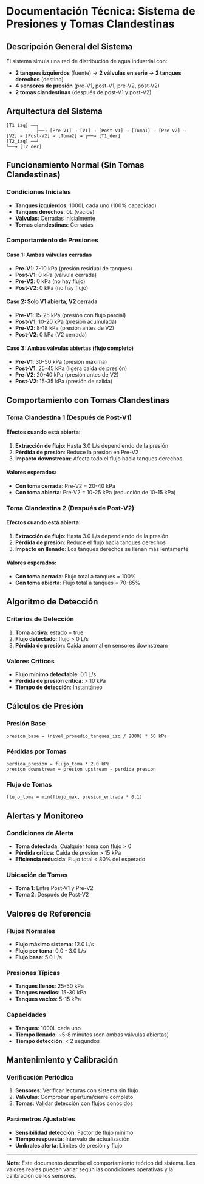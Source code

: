 # Documentación Técnica: Sistema de Presiones y Tomas Clandestinas

## Descripción General del Sistema

El sistema simula una red de distribución de agua industrial con:
- **2 tanques izquierdos** (fuente) → **2 válvulas en serie** → **2 tanques derechos** (destino)
- **4 sensores de presión** (pre-V1, post-V1, pre-V2, post-V2)
- **2 tomas clandestinas** (después de post-V1 y post-V2)

## Arquitectura del Sistema

```
[T1_izq] ──┐
           ├──→ [Pre-V1] → [V1] → [Post-V1] → [Toma1] → [Pre-V2] → [V2] → [Post-V2] → [Toma2] → ┌──→ [T1_der]
[T2_izq] ──┘                                                                                      └──→ [T2_der]
```

## Funcionamiento Normal (Sin Tomas Clandestinas)

### Condiciones Iniciales
- **Tanques izquierdos**: 1000L cada uno (100% capacidad)
- **Tanques derechos**: 0L (vacíos)
- **Válvulas**: Cerradas inicialmente
- **Tomas clandestinas**: Cerradas

### Comportamiento de Presiones

#### Caso 1: Ambas válvulas cerradas
- **Pre-V1**: 7-10 kPa (presión residual de tanques)
- **Post-V1**: 0 kPa (válvula cerrada)
- **Pre-V2**: 0 kPa (no hay flujo)
- **Post-V2**: 0 kPa (no hay flujo)

#### Caso 2: Solo V1 abierta, V2 cerrada
- **Pre-V1**: 15-25 kPa (presión con flujo parcial)
- **Post-V1**: 10-20 kPa (presión acumulada)
- **Pre-V2**: 8-18 kPa (presión antes de V2)
- **Post-V2**: 0 kPa (V2 cerrada)

#### Caso 3: Ambas válvulas abiertas (flujo completo)
- **Pre-V1**: 30-50 kPa (presión máxima)
- **Post-V1**: 25-45 kPa (ligera caída de presión)
- **Pre-V2**: 20-40 kPa (presión antes de V2)
- **Post-V2**: 15-35 kPa (presión de salida)

## Comportamiento con Tomas Clandestinas

### Toma Clandestina 1 (Después de Post-V1)

#### Efectos cuando está abierta:
1. **Extracción de flujo**: Hasta 3.0 L/s dependiendo de la presión
2. **Pérdida de presión**: Reduce la presión en Pre-V2
3. **Impacto downstream**: Afecta todo el flujo hacia tanques derechos

#### Valores esperados:
- **Con toma cerrada**: Pre-V2 = 20-40 kPa
- **Con toma abierta**: Pre-V2 = 10-25 kPa (reducción de 10-15 kPa)

### Toma Clandestina 2 (Después de Post-V2)

#### Efectos cuando está abierta:
1. **Extracción de flujo**: Hasta 3.0 L/s dependiendo de la presión
2. **Pérdida de presión**: Reduce el flujo hacia tanques derechos
3. **Impacto en llenado**: Los tanques derechos se llenan más lentamente

#### Valores esperados:
- **Con toma cerrada**: Flujo total a tanques = 100%
- **Con toma abierta**: Flujo total a tanques = 70-85%

## Algoritmo de Detección

### Criterios de Detección
1. **Toma activa**: estado = true
2. **Flujo detectado**: flujo > 0 L/s
3. **Pérdida de presión**: Caída anormal en sensores downstream

### Valores Críticos
- **Flujo mínimo detectable**: 0.1 L/s
- **Pérdida de presión crítica**: > 10 kPa
- **Tiempo de detección**: Instantáneo

## Cálculos de Presión

### Presión Base
```
presion_base = (nivel_promedio_tanques_izq / 2000) * 50 kPa
```

### Pérdidas por Tomas
```
perdida_presion = flujo_toma * 2.0 kPa
presion_downstream = presion_upstream - perdida_presion
```

### Flujo de Tomas
```
flujo_toma = min(flujo_max, presion_entrada * 0.1)
```

## Alertas y Monitoreo

### Condiciones de Alerta
- **Toma detectada**: Cualquier toma con flujo > 0
- **Pérdida crítica**: Caída de presión > 15 kPa
- **Eficiencia reducida**: Flujo total < 80% del esperado

### Ubicación de Tomas
- **Toma 1**: Entre Post-V1 y Pre-V2
- **Toma 2**: Después de Post-V2

## Valores de Referencia

### Flujos Normales
- **Flujo máximo sistema**: 12.0 L/s
- **Flujo por toma**: 0.0 - 3.0 L/s
- **Flujo base**: 5.0 L/s

### Presiones Típicas
- **Tanques llenos**: 25-50 kPa
- **Tanques medios**: 15-30 kPa
- **Tanques vacíos**: 5-15 kPa

### Capacidades
- **Tanques**: 1000L cada uno
- **Tiempo llenado**: ~5-8 minutos (con ambas válvulas abiertas)
- **Tiempo detección**: < 2 segundos

## Mantenimiento y Calibración

### Verificación Periódica
1. **Sensores**: Verificar lecturas con sistema sin flujo
2. **Válvulas**: Comprobar apertura/cierre completo
3. **Tomas**: Validar detección con flujos conocidos

### Parámetros Ajustables
- **Sensibilidad detección**: Factor de flujo mínimo
- **Tiempo respuesta**: Intervalo de actualización
- **Umbrales alerta**: Límites de presión y flujo

---

**Nota**: Este documento describe el comportamiento teórico del sistema. Los valores reales pueden variar según las condiciones operativas y la calibración de los sensores. 